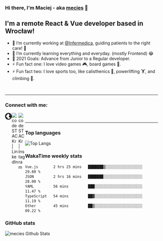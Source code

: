 ### Hi there, I'm Maciej - aka [mecies][website] 👋

## I'm a remote React & Vue developer based in Wrocław!

- 🔭  I’m currently working at [@Infermedica](https://github.com/infermedica), guiding patients to the right care! 💊
- 🌱  I’m currently learning everything and everyday. (mostly Frontend) 😂
- 🥅  2021 Goals: Advance from Junior to a Regular developer.
- ⚡ Fun fact one: I love video games 🎮, board games 🎲.
- ⚡ Fun fact two: I love sports too, like calisthenics 🧘, powerlifting 🏋️, and climbing 🧗.

<br />

---

### Connect with me:

[<img align="left" alt="codeSTACKr.com" width="22px" src="https://raw.githubusercontent.com/iconic/open-iconic/master/svg/globe.svg" />][website]
[<img align="left" alt="codeSTACKr | LinkedIn" width="22px" src="https://cdn.jsdelivr.net/npm/simple-icons@v3/icons/linkedin.svg" />][linkedin]
[<img align="left" alt="codeSTACKr | Instagram" width="22px" src="https://cdn.jsdelivr.net/npm/simple-icons@v3/icons/instagram.svg" />][instagram]

<br />

---

### Top languages

![Top Langs](https://github-readme-stats.vercel.app/api/top-langs/?username=mecies&layout=compact)

### WakaTime weekly stats 

<!--START_SECTION:waka-->
```text
Vue.js       2 hrs 25 mins   ███████▒░░░░░░░░░░░░░░░░░   29.80 % 
JSON         2 hrs 16 mins   ███████░░░░░░░░░░░░░░░░░░   28.00 % 
YAML         56 mins         ███░░░░░░░░░░░░░░░░░░░░░░   11.47 % 
TypeScript   54 mins         ██▓░░░░░░░░░░░░░░░░░░░░░░   11.19 % 
Other        45 mins         ██▒░░░░░░░░░░░░░░░░░░░░░░   09.22 % 
```
<!--END_SECTION:waka-->

###  GitHub stats

<img align="left" alt="mecies Github Stats" src="https://github-readme-stats.vercel.app/api?username=mecies&show_icons=true&hide_border=true&hide=stars" />

[website]: https://mecies.github.io/me
[instagram]: https://instagram.com/xmasiek
[linkedin]: https://www.linkedin.com/in/maciej-hnat/
